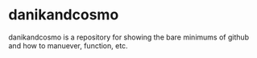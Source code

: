 # danikandcosmo


danikandcosmo is a repository for showing the bare minimums of github and how to manuever, function, etc.

